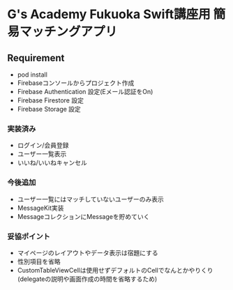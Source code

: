 # G's Academy Fukuoka Swift講座用 簡易マッチングアプリ

## Requirement
- pod install
- Firebaseコンソールからプロジェクト作成
- Firebase Authentication 設定(Eメール認証をOn)
- Firebase Firestore 設定
- Firebase Storage 設定

### 実装済み
- ログイン/会員登録
- ユーザー一覧表示
- いいね/いいねキャンセル

### 今後追加
- ユーザー一覧にはマッチしていないユーザーのみ表示
- MessageKit実装
- MessageコレクションにMessageを貯めていく

### 妥協ポイント
- マイページのレイアウトやデータ表示は宿題にする
- 性別項目を省略
- CustomTableViewCellは使用せずデフォルトのCellでなんとかやりくり(delegateの説明や画面作成の時間を省略するため)